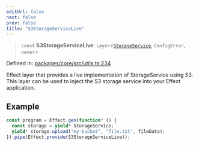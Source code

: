 ```yaml
---
editUrl: false
next: false
prev: false
title: "S3StorageServiceLive"
---
```


> `const` **S3StorageServiceLive**: `Layer`\<[`StorageService`](/api/utils/interfaces/storageservice/), `ConfigError`, `never`\>

Defined in: [packages/core/src/utils.ts:234](https://github.com/bitswired/foldcms/blob/a5796744336f5646b8ccb4abf3c6d1334a83f443/packages/core/src/utils.ts#L234)

Effect layer that provides a live implementation of StorageService using S3.
This layer can be used to inject the S3 storage service into your Effect application.

## Example

```typescript
const program = Effect.gen(function* () {
  const storage = yield* StorageService;
  yield* storage.upload("my-bucket", "file.txt", fileData);
}).pipe(Effect.provide(S3StorageServiceLive));
```
